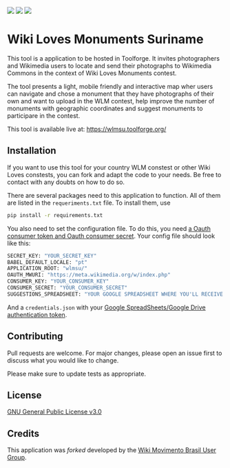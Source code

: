 <img src="https://img.shields.io/github/issues/WikiMovimentoBrasil/wlmsu?style=for-the-badge"/> <img src="https://img.shields.io/github/license/WikiMovimentoBrasil/wlmsu?style=for-the-badge"/> <img src="https://img.shields.io/github/languages/top/WikiMovimentoBrasil/wlmsu?style=for-the-badge"/>

# Wiki Loves Monuments Suriname

This tool is a application to be hosted in Toolforge. It invites photographers and Wikimedia users to locate and send their photographs to Wikimedia Commons in the context of Wiki Loves Monuments contest.

The tool presents a light, mobile friendly and interactive map wher users can navigate and chose a monument that they have photographs of their own and want to upload in the WLM contest, help improve the number of monuments with geographic coordinates and suggest monuments to participare in the contest. 

This tool is available live at: https://wlmsu.toolforge.org/

## Installation

If you want to use this tool for your country WLM constest or other Wiki Loves constests, you can fork and adapt the code to your needs. Be free to contact with any doubts on how to do so.

There are several packages need to this application to function. All of them are listed in the <code>requeriments.txt</code> file. To install them, use

```bash
pip install -r requirements.txt
```

You also need to set the configuration file. To do this, you need [a Oauth consumer token and Oauth consumer secret](https://meta.wikimedia.org/wiki/Special:OAuthConsumerRegistration/propose).
Your config file should look like this:
```bash
SECRET_KEY: "YOUR_SECRET_KEY"
BABEL_DEFAULT_LOCALE: "pt"
APPLICATION_ROOT: "wlmsu/"
OAUTH_MWURI: "https://meta.wikimedia.org/w/index.php"
CONSUMER_KEY: "YOUR_CONSUMER_KEY"
CONSUMER_SECRET: "YOUR_CONSUMER_SECRET"
SUGGESTIONS_SPREADSHEET: "YOUR GOOGLE SPREADSHEET WHERE YOU'LL RECEIVE THE SUGGESTIONS OF MONUMENTS"
```

And a <code>credentials.json</code> with your [Google SpreadSheets/Google Drive authentication token](https://developers.google.com/sheets/api/guides/authorizing).

## Contributing
Pull requests are welcome. For major changes, please open an issue first to discuss what you would like to change.

Please make sure to update tests as appropriate.

## License
[GNU General Public License v3.0](https://github.com/WikiMovimentoBrasil/wikiusos/blob/master/LICENSE)

## Credits
This application was <i>forked</i> developed by the [Wiki Movimento Brasil User Group](https://meta.wikimedia.org/wiki/Wiki_Movement_Brazil_User_Group).